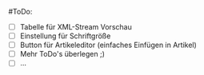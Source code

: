 #ToDo:
- [ ] Tabelle für XML-Stream Vorschau
- [ ] Einstellung für Schriftgröße
- [ ] Button für Artikeleditor (einfaches Einfügen in Artikel)
- [ ] Mehr ToDo's überlegen ;)
- [ ] ...
